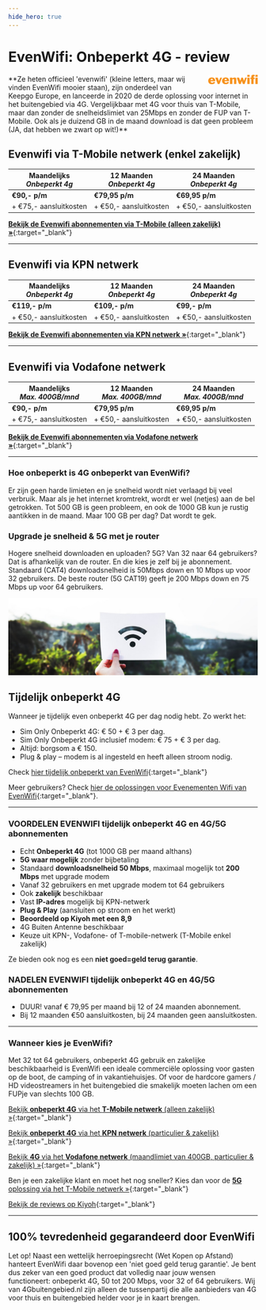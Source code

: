 ```yaml
---
hide_hero: true
---
```


# EvenWifi: Onbeperkt 4G - review
<img style="width:100px; float:right;  padding-left:25px;" src="/assets/images/evenwifi_logo.png" alt="Evenwifi Logo">
**Ze heten officieel &#39;evenwifi&#39; (kleine letters, maar wij vinden EvenWifi mooier staan), zijn onderdeel van Keepgo Europe, en lanceerde in 2020 de derde oplossing voor internet in het buitengebied via 4G. Vergelijkbaar met 4G voor thuis van T-Mobile, maar dan zonder de snelheidslimiet van 25Mbps en zonder de FUP van T-Mobile. Ook als je duizend GB in de maand download is dat geen probleem (JA, dat hebben we zwart op wit!)**

## Evenwifi via T-Mobile netwerk (enkel zakelijk)

| Maandelijks<br />_Onbeperkt 4g_ | 12 Maanden<br />_Onbeperkt 4g_ | 24 Maanden<br />_Onbeperkt 4g_ |
| --- | --- | --- |
| **€90,- p/m** | **€79,95 p/m** | **€69,95 p/m** |
| + €75,- aansluitkosten | + €50,- aansluitkosten | + €50,- aansluitkosten |

[**Bekijk de Evenwifi abonnementen via T-Mobile (alleen zakelijk) &raquo;**](https://portal.keepgo.eu/ex/subscription/onbeperkt4g){:target="_blank"}

---

## Evenwifi via KPN netwerk

| Maandelijks<br />_Onbeperkt 4g_ | 12 Maanden<br />_Onbeperkt 4g_ | 24 Maanden<br />_Onbeperkt 4g_ |
| --- | --- | --- |
| **€119,- p/m** | **€109,- p/m** | **€99,- p/m** |
| + €50,- aansluitkosten | + €50,- aansluitkosten | + €50,- aansluitkosten |

[**Bekijk de Evenwifi abonnementen via KPN netwerk &raquo;**](https://portal.keepgo.eu/ex/subscription/onbeperkt4g_kpn){:target="_blank"}

---

## Evenwifi via Vodafone netwerk

| Maandelijks<br />_Max. 400GB/mnd_ | 12 Maanden<br />_Max. 400GB/mnd_ | 24 Maanden<br />_Max. 400GB/mnd_ |
| --- | --- | --- |
| **€90,- p/m** | **€79,95 p/m** | **€69,95 p/m** |
| + €75,- aansluitkosten | + €50,- aansluitkosten | + €50,- aansluitkosten |

[**Bekijk de Evenwifi abonnementen via Vodafone netwerk &raquo;**](/evenwifi/){:target="_blank"}

---

### Hoe onbeperkt is 4G onbeperkt van EvenWifi?

Er zijn geen harde limieten en je snelheid wordt niet verlaagd bij veel verbruik. Maar als je het internet kromtrekt, wordt er wel (netjes) aan de bel getrokken. Tot 500 GB is geen probleem, en ook de 1000 GB kun je rustig aantikken in de maand. Maar 100 GB per dag? Dat wordt te gek.

### Upgrade je snelheid &amp; 5G met je router

Hogere snelheid downloaden en uploaden? 5G? Van 32 naar 64 gebruikers? Dat is afhankelijk van de router. En die kies je zelf bij je abonnement. Standaard (CAT4) downloadsnelheid is 50Mbps down en 10 Mbps up voor 32 gebruikers. De beste router (5G CAT19) geeft je 200 Mbps down en 75 Mbps up voor 64 gebruikers.

![Alt](/assets/images/wifi-in-hand.jpg "EvenWifi Onbeperkt 4G")

## Tijdelijk onbeperkt 4G

Wanneer je tijdelijk even onbeperkt 4G per dag nodig hebt. Zo werkt het:

- Sim Only Onbeperkt 4G: € 50 + € 3 per dag.
- Sim Only Onbeperkt 4G inclusief modem: € 75 + € 3 per dag.
- Altijd: borgsom a € 150.
- Plug &amp; play – modem is al ingesteld en heeft alleen stroom nodig.

Check [hier tijdelijk onbeperkt van EvenWifi](https://portal.keepgo.eu/ex/rent/onbeperkt4g/){:target="_blank"}

Meer gebruikers? Check [hier de oplossingen voor Evenementen Wifi van EvenWifi](https://portal.keepgo.eu/ex/rent/onbeperkt4g/){:target="_blank"}. 

---

### VOORDELEN EVENWIFI tijdelijk onbeperkt 4G en 4G/5G abonnementen

- Echt **Onbeperkt 4G** (tot 1000 GB per maand althans)
- **5G waar mogelijk** zonder bijbetaling
- Standaard **downloadsnelheid 50 Mbps**, maximaal mogelijk tot **200 Mbps** met upgrade modem
- Vanaf 32 gebruikers en met upgrade modem tot 64 gebruikers
- Ook **zakelijk** beschikbaar
- Vast **IP-adres** mogelijk bij KPN-netwerk
- **Plug &amp; Play** (aansluiten op stroom en het werkt)
- **Beoordeeld op Kiyoh met een 8,9**
- 4G Buiten Antenne beschikbaar
- Keuze uit KPN-, Vodafone- of T-mobile-netwerk (T-Mobile enkel zakelijk)

Ze bieden ook nog es een **niet goed=geld terug garantie**.

### NADELEN EVENWIFI tijdelijk onbeperkt 4G en 4G/5G abonnementen

- DUUR! vanaf € 79,95 per maand bij 12 of 24 maanden abonnement.
- Bij 12 maanden €50 aansluitkosten, bij 24 maanden geen aansluitkosten.

---

### Wanneer kies je EvenWifi?

Met 32 tot 64 gebruikers, onbeperkt 4G gebruik en zakelijke beschikbaarheid is EvenWifi een ideale commerciële oplossing voor gasten op de boot, de camping of in vakantiehuisjes. Of voor de hardcore gamers / HD videostreamers in het buitengebied die smakelijk moeten lachen om een FUPje van slechts 100 GB.

[Bekijk **onbeperkt 4G** via het **T-Mobile netwerk** (alleen zakelijk) »](https://portal.keepgo.eu/ex/subscription/onbeperkt4g){:target="_blank"}

[Bekijk **onbeperkt 4G** via het **KPN netwerk** (particulier & zakelijk) »](https://portal.keepgo.eu/ex/subscription/onbeperkt4g_kpn){:target="_blank"}

[Bekijk **4G** via het **Vodafone netwerk** (maandlimiet van 400GB, particulier & zakelijk) »](https://portal.keepgo.eu/ex/subscription/onbeperkt4g_tmo_5g){:target="_blank"}

Ben je een zakelijke klant en moet het nog sneller? Kies dan voor de [**5G** oplossing via het T-Mobile netwerk »](https://portal.keepgo.eu/ex/subscription/onbeperkt4g_tmo_5g){:target="_blank"}


[Bekijk de reviews op Kiyoh](https://www.kiyoh.com/reviews/1042083/even_wi-fi?from=widget&amp;lang=nl){:target="_blank"}

---

## 100% tevredenheid gegarandeerd door EvenWifi
Let op! Naast een wettelijk herroepingsrecht (Wet Kopen op Afstand) hanteert EvenWifi daar bovenop een &#39;niet goed geld terug garantie&#39;. Je bent dus zeker van een goed product dat volledig naar jouw wensen functioneert: onbeperkt 4G, 50 tot 200 Mbps, voor 32 of 64 gebruikers. Wij van 4Gbuitengebied.nl zijn alleen de tussenpartij die alle aanbieders van 4G voor thuis en buitengebied helder voor je in kaart brengen.
